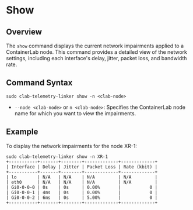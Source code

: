 # Show

## Overview
The `show` command displays the current network impairments applied to a ContainerLab node. This command provides a detailed view of the network settings, including each interface's delay, jitter, packet loss, and bandwidth rate.

## Command Syntax
```
sudo clab-telemetry-linker show -n <clab-node>
```
- `--node <clab-node>` or  `n <clab-node>`: Specifies the ContainerLab node name for which you want to view the impairments.

## Example
To display the network impairments for the node XR-1:
```
sudo clab-telemetry-linker show -n XR-1
+-----------+-------+--------+-------------+-------------+
| Interface | Delay | Jitter | Packet Loss | Rate (kbit) |
+-----------+-------+--------+-------------+-------------+
| lo        | N/A   | N/A    | N/A         | N/A         |
| eth0      | N/A   | N/A    | N/A         | N/A         |
| Gi0-0-0-0 | 0s    | 0s     | 0.00%       |           0 |
| Gi0-0-0-1 | 4ms   | 0s     | 0.00%       |           0 |
| Gi0-0-0-2 | 6ms   | 0s     | 5.00%       |           0 |
+-----------+-------+--------+-------------+-------------+
```
